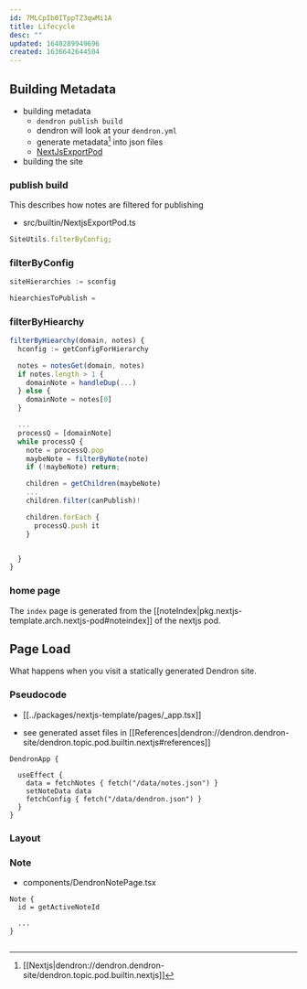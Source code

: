 ```yaml
---
id: 7MLCpIb0ITppTZ3qwMi1A
title: Lifecycle
desc: ""
updated: 1640289949696
created: 1636642644504
---
```


## Building Metadata

- building metadata
  - `dendron publish build`
  - dendron will look at your `dendron.yml`
  - generate metadata[^metadata] into json files
  - [NextJsExportPod](https://github.com/dendronhq/dendron/blob/68fea3bbad13961b7754e61dd63dfb2d47d73c56/packages/pods-core/src/builtin/NextjsExportPod.ts#L30)
- building the site

### publish build

This describes how notes are filtered for publishing

- src/builtin/NextjsExportPod.ts

```ts
SiteUtils.filterByConfig;
```

### filterByConfig

```ts
siteHierarchies := sconfig

hiearchiesToPublish =
```

### filterByHiearchy

```ts
filterByHiearchy(domain, notes) {
  hconfig := getConfigForHierarchy

  notes = notesGet(domain, notes)
  if notes.length > 1 {
    domainNote = handleDup(...)
  } else {
    domainNote = notes[0]
  }

  ...
  processQ = [domainNote]
  while processQ {
    note = processQ.pop
    maybeNote = filterByNote(note)
    if (!maybeNote) return;

    children = getChildren(maybeNote)
    ...
    children.filter(canPublish)!

    children.forEach {
      processQ.push it
    }


  }
}
```

### home page

The `index` page is generated from the [[noteIndex|pkg.nextjs-template.arch.nextjs-pod#noteindex]] of the nextjs pod.

## Page Load

What happens when you visit a statically generated Dendron site.

### Pseudocode

- [[../packages/nextjs-template/pages/_app.tsx]]

- see generated asset files in [[References|dendron://dendron.dendron-site/dendron.topic.pod.builtin.nextjs#references]]

```tsx
DendronApp {

  useEffect {
    data = fetchNotes { fetch("/data/notes.json") }
    setNoteData data
    fetchConfig { fetch("/data/dendron.json") }
  }
}
```

### Layout

### Note

- components/DendronNotePage.tsx

```tsx
Note {
  id = getActiveNoteId

  ...
}
```

##

[^metadata]: [[Nextjs|dendron://dendron.dendron-site/dendron.topic.pod.builtin.nextjs]]

